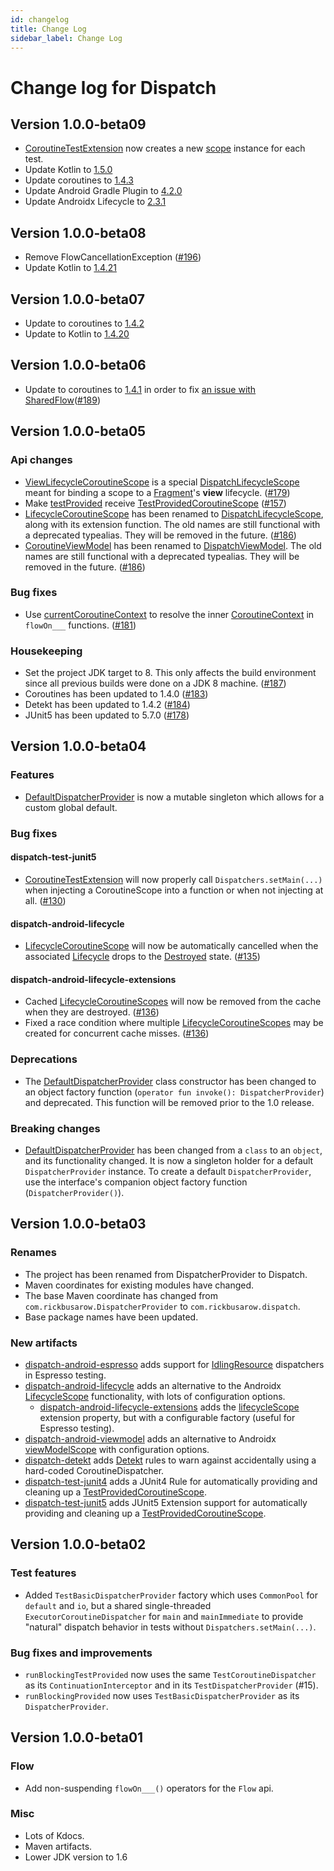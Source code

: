 ```yaml
---
id: changelog
title: Change Log
sidebar_label: Change Log
---
```


# Change log for Dispatch

## Version 1.0.0-beta09

* [CoroutineTestExtension] now creates a new [scope][CoroutineTestExtension.scope] instance for each test.
* Update Kotlin to [1.5.0](https://github.com/JetBrains/kotlin/releases/tag/v1.5.0)
* Update coroutines to [1.4.3](https://github.com/Kotlin/kotlinx.coroutines/releases/tag/1.4.3)
* Update Android Gradle Plugin to [4.2.0](https://developer.android.com/studio/releases/gradle-plugin#4-2-0)
* Update Androidx Lifecycle to [2.3.1](https://developer.android.com/jetpack/androidx/releases/lifecycle#version_231_2)

## Version 1.0.0-beta08

* Remove FlowCancellationException ([#196](https://github.com/RBusarow/Dispatch/issues/196))
* Update Kotlin to [1.4.21](https://github.com/JetBrains/kotlin/blob/master/ChangeLog.md#1421)

## Version 1.0.0-beta07

* Update to coroutines to [1.4.2](https://github.com/Kotlin/kotlinx.coroutines/releases/tag/1.4.2)
* Update to Kotlin to [1.4.20](https://github.com/JetBrains/kotlin/blob/master/ChangeLog.md#1420)

## Version 1.0.0-beta06

* Update to coroutines to [1.4.1](https://github.com/Kotlin/kotlinx.coroutines/releases/tag/1.4.1) in order to fix [an issue with SharedFlow](https://github.com/Kotlin/kotlinx.coroutines/pull/2359)([#189](https://github.com/RBusarow/Dispatch/issues/189))

## Version 1.0.0-beta05

### Api changes
* [ViewLifecycleCoroutineScope] is a special [DispatchLifecycleScope] meant for binding a scope to a [Fragment]'s **view** lifecycle. ([#179](https://github.com/RBusarow/Dispatch/issues/179))
* Make [testProvided] receive [TestProvidedCoroutineScope] ([#157](https://github.com/RBusarow/Dispatch/issues/157))
* [LifecycleCoroutineScope] has been renamed to [DispatchLifecycleScope], along with its extension function. The old names are still functional with a deprecated typealias.  They will be removed in the future. ([#186](https://github.com/RBusarow/Dispatch/pull/186))
* [CoroutineViewModel] has been renamed to [DispatchViewModel]. The old names are still functional with a deprecated typealias.  They will be removed in the future. ([#186](https://github.com/RBusarow/Dispatch/pull/186))

### Bug fixes
* Use [currentCoroutineContext] to resolve the inner [CoroutineContext] in `flowOn___` functions. ([#181](https://github.com/RBusarow/Dispatch/issues/181))

### Housekeeping
* Set the project JDK target to 8. This only affects the build environment since all previous builds were done on a JDK 8 machine. ([#187](https://github.com/RBusarow/Dispatch/pull/187))
* Coroutines has been updated to 1.4.0 ([#183](https://github.com/RBusarow/Dispatch/pull/183))
* Detekt has been updated to 1.4.2 ([#184](https://github.com/RBusarow/Dispatch/pull/184))
* JUnit5 has been updated to 5.7.0 ([#178](https://github.com/RBusarow/Dispatch/pull/178))

## Version 1.0.0-beta04

### Features
* [DefaultDispatcherProvider] is now a mutable singleton which allows for a custom global default.

### Bug fixes

#### dispatch-test-junit5
* [CoroutineTestExtension] will now properly call `Dispatchers.setMain(...)` when injecting a
  CoroutineScope into a function or when not injecting at all.
  ([#130](https://github.com/RBusarow/Dispatch/issues/130))

#### dispatch-android-lifecycle
* [LifecycleCoroutineScope] will now be automatically cancelled when the associated [Lifecycle][Android Lifecycle] drops to the [Destroyed][Android Lifecycle] state.
  ([#135](https://github.com/RBusarow/Dispatch/issues/135))

#### dispatch-android-lifecycle-extensions
* Cached [LifecycleCoroutineScopes][LifecycleCoroutineScope] will now be removed from the cache when
  they are destroyed. ([#136](https://github.com/RBusarow/Dispatch/issues/136))
* Fixed a race condition where multiple [LifecycleCoroutineScopes][LifecycleCoroutineScope] may be
  created for concurrent cache misses. ([#136](https://github.com/RBusarow/Dispatch/issues/136))

### Deprecations
* The [DefaultDispatcherProvider] class constructor has been changed to an object factory function
  (`operator fun invoke(): DispatcherProvider`) and deprecated. This function will be removed prior
  to the 1.0 release.

### Breaking changes
* [DefaultDispatcherProvider] has been changed from a `class` to an `object`, and its functionality
  changed. It is now a singleton holder for a default `DispatcherProvider` instance. To create a
  default `DispatcherProvider`, use the interface's companion object factory function
  (`DispatcherProvider()`).

## Version 1.0.0-beta03

### Renames

* The project has been renamed from DispatcherProvider to Dispatch.
* Maven coordinates for existing modules have changed.
* The base Maven coordinate has changed from `com.rickbusarow.DispatcherProvider` to `com.rickbusarow.dispatch`.
* Base package names have been updated.

### New artifacts

* [dispatch-android-espresso] adds support for [IdlingResource] dispatchers in Espresso testing.
* [dispatch-android-lifecycle] adds an alternative to the Androidx [LifecycleScope][androidx-lifecycleScope] functionality, with lots of configuration options.
  * [dispatch-android-lifecycle-extensions] adds the [lifecycleScope] extension property, but with a configurable factory (useful for Espresso testing).
* [dispatch-android-viewmodel] adds an alternative to Androidx [viewModelScope] with configuration options.
* [dispatch-detekt] adds [Detekt] rules to warn against accidentally using a hard-coded CoroutineDispatcher.
* [dispatch-test-junit4] adds a JUnit4 Rule for automatically providing and cleaning up a [TestProvidedCoroutineScope].
* [dispatch-test-junit5] adds JUnit5 Extension support for automatically providing and cleaning up a [TestProvidedCoroutineScope].

## Version 1.0.0-beta02

### Test features

* Added `TestBasicDispatcherProvider` factory which uses `CommonPool` for `default` and `io`, but a shared single-threaded `ExecutorCoroutineDispatcher` for `main` and `mainImmediate` to provide "natural" dispatch behavior in tests without `Dispatchers.setMain(...)`.

### Bug fixes and improvements

* `runBlockingTestProvided` now uses the same `TestCoroutineDispatcher` as its `ContinuationInterceptor` and in its `TestDispatcherProvider` (#15).
* `runBlockingProvided` now uses `TestBasicDispatcherProvider` as its `DispatcherProvider`.

## Version 1.0.0-beta01

### Flow

* Add non-suspending `flowOn___()` operators for the `Flow` api.

### Misc

* Lots of Kdocs.
* Maven artifacts.
* Lower JDK version to 1.6

<!--- MODULE dispatch-core-->
<!--- INDEX -->

[DefaultDispatcherProvider]: https://rbusarow.github.io/Dispatch/api/dispatch-core/dispatch.core/-default-dispatcher-provider/index.html

<!--- MODULE dispatch-test-->
<!--- INDEX  -->

[testProvided]: https://rbusarow.github.io/Dispatch/api/dispatch-test/dispatch.test/test-provided.html
[TestProvidedCoroutineScope]: https://rbusarow.github.io/Dispatch/api/dispatch-test/dispatch.test/-test-provided-coroutine-scope/index.html

<!--- MODULE dispatch-test-junit4-->
<!--- INDEX  -->
<!--- MODULE dispatch-test-junit5-->
<!--- INDEX  -->

[CoroutineTestExtension]: https://rbusarow.github.io/Dispatch/api/dispatch-test-junit5/dispatch.test/-coroutine-test-extension/index.html
[CoroutineTestExtension.scope]: https://rbusarow.github.io/Dispatch/api/dispatch-test-junit5/dispatch.test/-coroutine-test-extension/index.html#dispatch.test/CoroutineTestExtension/scope/#/PointingToDeclaration/

<!--- MODULE dispatch-android-espresso-->
<!--- INDEX  -->
<!--- MODULE dispatch-android-lifecycle-->
<!--- INDEX  -->

[ViewLifecycleCoroutineScope]: https://rbusarow.github.io/Dispatch/api/dispatch-android-lifecycle/dispatch.android.lifecycle/-view-lifecycle-coroutine-scope/index.html
[DispatchLifecycleScope]: https://rbusarow.github.io/Dispatch/api/dispatch-android-lifecycle/dispatch.android.lifecycle/-dispatch-lifecycle-scope/index.html
[LifecycleCoroutineScope]: https://rbusarow.github.io/Dispatch/api/dispatch-android-lifecycle/dispatch.android.lifecycle/index.html#dispatch.android.lifecycle/LifecycleCoroutineScope//PointingToDeclaration/

<!--- MODULE dispatch-android-lifecycle-extensions-->
<!--- INDEX  -->

[lifecycleScope]: https://rbusarow.github.io/Dispatch/api/dispatch-android-lifecycle-extensions/dispatch.android.lifecycle/index.html#dispatch.android.lifecycle/lifecycleScope/androidx.lifecycle.LifecycleOwner#/PointingToDeclaration/

<!--- MODULE dispatch-android-viewmodel-->
<!--- INDEX  -->

[CoroutineViewModel]: https://rbusarow.github.io/Dispatch/api/dispatch-android-viewmodel/dispatch.android.viewmodel/index.html#dispatch.android.viewmodel/CoroutineViewModel//PointingToDeclaration/
[DispatchViewModel]: https://rbusarow.github.io/Dispatch/api/dispatch-android-viewmodel/dispatch.android.viewmodel/-dispatch-view-model/index.html
[viewModelScope]: https://rbusarow.github.io/Dispatch/api/dispatch-android-viewmodel/dispatch.android.viewmodel/-dispatch-view-model/index.html#dispatch.android.viewmodel/DispatchViewModel/viewModelScope/#/PointingToDeclaration/

<!--- END -->

[Fragment]: https://developer.android.com/reference/androidx/fragment/app/Fragment
[Android Lifecycle]: https://developer.android.com/reference/androidx/lifecycle/Lifecycle.html
[androidx-lifecycleScope]: https://cs.android.com/androidx/platform/frameworks/support/+/androidx-master-dev:lifecycle/lifecycle-runtime-ktx/src/main/java/androidx/lifecycle/Lifecycle.kt;l=44
[Detekt]: https://github.com/detekt/detekt
[dispatch-android-espresso]: https://rbusarow.github.io/Dispatch/api/dispatch-android-espresso/dispatch.android.espresso/index.html
[dispatch-android-lifecycle-extensions]: https://rbusarow.github.io/Dispatch/api/dispatch-android-lifecycle-extensions/dispatch.android.lifecycle/index.html
[dispatch-android-lifecycle]: https://rbusarow.github.io/Dispatch/api/dispatch-android-lifecycle/dispatch.android.lifecycle/index.html
[dispatch-android-viewmodel]: https://rbusarow.github.io/Dispatch/api/dispatch-android-viewmodel/dispatch.android.viewmodel/index.html
[dispatch-detekt]: https://rbusarow.github.io/Dispatch/api/dispatch-detekt/dispatch.detekt/index.html
[dispatch-test]: https://rbusarow.github.io/Dispatch/api/dispatch-test/dispatch.test/index.html
[dispatch-test-junit4]: https://rbusarow.github.io/Dispatch/api/dispatch-test-junit4/dispatch.test/index.html
[dispatch-test-junit5]: https://rbusarow.github.io/Dispatch/api/dispatch-test-junit4/dispatch.test/index.html
[IdlingResource]: https://developer.android.com/training/testing/espresso/idling-resource

[CoroutineContext]: https://kotlinlang.org/api/latest/jvm/stdlib/kotlin.coroutines/-coroutine-context/
[currentCoroutineContext]: https://kotlin.github.io/kotlinx.coroutines/kotlinx-coroutines-core/kotlinx.coroutines/current-coroutine-context
